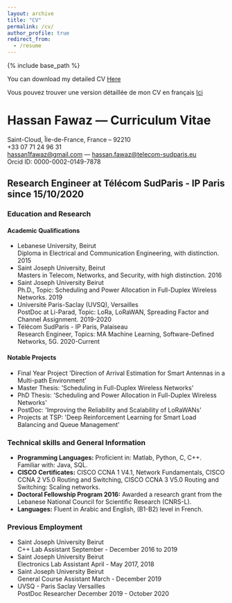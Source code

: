 ```yaml
---
layout: archive
title: "CV"
permalink: /cv/
author_profile: true
redirect_from:
  - /resume
---
```


{% include base_path %}

You can download my detailed CV [Here](https://hassan-fawaz.github.io/files/CV.pdf)

Vous pouvez trouver une version détaillée de mon CV en français [Ici](https://hassan-fawaz.github.io/files/CVfr.pdf)

# Hassan Fawaz — Curriculum Vitae
Saint-Cloud, Île-de-France, France – 92210  
+33 07 71 24 96 31  
[hassan1fawaz@gmail.com](mailto:hassan1fawaz@gmail.com) — [hassan.fawaz@telecom-sudparis.eu](mailto:hassan.fawaz@telecom-sudparis.eu)  
Orcid ID: 0000-0002-0149-7878

## Research Engineer at Télécom SudParis - IP Paris since 15/10/2020

### Education and Research

#### Academic Qualifications
- Lebanese University, Beirut  
  Diploma in Electrical and Communication Engineering, with distinction. 2015
- Saint Joseph University, Beirut  
  Masters in Telecom, Networks, and Security, with high distinction. 2016
- Saint Joseph University Beirut  
  Ph.D., Topic: Scheduling and Power Allocation in Full-Duplex Wireless Networks. 2019
- Université Paris-Saclay (UVSQ), Versailles  
  PostDoc at Li-Parad, Topic: LoRa, LoRaWAN, Spreading Factor and Channel Assignment. 2019-2020
- Télécom SudParis - IP Paris, Palaiseau  
  Research Engineer, Topics: MA Machine Learning, Software-Defined Networks, 5G. 2020-Current

#### Notable Projects
- Final Year Project 'Direction of Arrival Estimation for Smart Antennas in a Multi-path Environment'
- Master Thesis: 'Scheduling in Full-Duplex Wireless Networks'
- PhD Thesis: 'Scheduling and Power Allocation in Full-Duplex Wireless Networks'
- PostDoc: 'Improving the Reliability and Scalability of LoRaWANs'
- Projects at TSP: 'Deep Reinforcement Learning for Smart Load Balancing and Queue Management'

### Technical skills and General Information
- **Programming Languages:** Proficient in: Matlab, Python, C, C++. Familiar with: Java, SQL.
- **CISCO Certificates:** CISCO CCNA 1 V4.1, Network Fundamentals, CISCO CCNA 2 V5.0 Routing and Switching, CISCO CCNA 3 V5.0 Routing and Switching: Scaling networks.
- **Doctoral Fellowship Program 2016:** Awarded a research grant from the Lebanese National Council for Scientific Research (CNRS-L).
- **Languages:** Fluent in Arabic and English, (B1-B2) level in French.

### Previous Employment
- Saint Joseph University Beirut  
  C++ Lab Assistant September - December 2016 to 2019
- Saint Joseph University Beirut  
  Electronics Lab Assistant April - May 2017, 2018
- Saint Joseph University Beirut  
  General Course Assistant March - December 2019
- UVSQ - Paris Saclay Versailles  
  PostDoc Researcher December 2019 - October 2020

